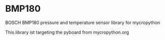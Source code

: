 # BMP180
BOSCH BMP180 pressure and temperature sensor library for mycropython

This library ist targeting the pyboard from mycropython.org




